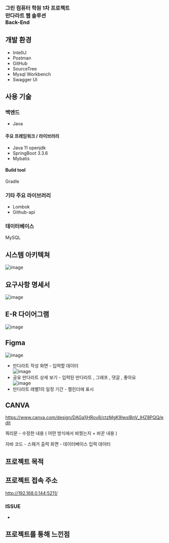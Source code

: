 ### 그린 컴퓨터 학원 1차 프로젝트<br/>만다라트 웹 솔루션<br/>Back-End


## 개발 환경
- IntelliJ
- Postman
- GitHub
- SourceTree
- Mysql Workbench
- Swagger UI

## 사용 기술

### 백엔드
- Java 

#### 주요 프레임워크 / 라이브러리
- Java 11 openjdk
- SpringBoot 3.3.6
- Mybatis

#### Build tool
Gradle

### 기타 주요 라이브러리
- Lombok
- Github-api

### 데이터베이스
MySQL

## 시스템 아키텍쳐
![image](https://github.com/user-attachments/assets/fcee2ade-f164-4d47-b640-d031f3aa2e6c)

## 요구사항 명세서
![image](https://github.com/user-attachments/assets/84a092cf-6c0d-4ed1-9ae9-446a3db642f2)

## E-R 다이어그램
![image](https://github.com/user-attachments/assets/b0e7ce5b-b1ee-4d3b-8c00-0d62bad20bc6)

## Figma 
![image](https://github.com/user-attachments/assets/1f611f81-c493-490c-ba70-0075685897dd)</br>
- 만다라트 작성 화면 - 입력할 데이터 </br>
![image](https://github.com/user-attachments/assets/1098e6eb-9bef-4524-bd6f-0a12affcbf8d)</br>
- 공유 만다라트 상세 보기 - 입력된 만다라트 , 그래프 , 댓글 , 좋아요</br>
![image](https://github.com/user-attachments/assets/6247d14f-cba8-40db-8885-0f46cea304b4)</br>
- 만다라트 레벨1의 일정 기간 - 캘린더에 표시 </br>

## CANVA
https://www.canva.com/design/DAGa1jHRov8/ctzMgK9lwslBnV_IHZ8PQQ/edit


쿼리문 - 수정한 내용 ( 어떤 방식에서 바꿨는지 + 바꾼 내용 )

자바 코드 - 스웨거 출력 화면 - 데이터베이스 입력 데이터 
## 프로젝트 목적

## 프로젝트 접속 주소
http://192.168.0.144:5211/

### ISSUE
- 

## 프로젝트를 통해 느낀점



